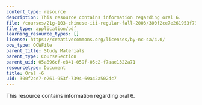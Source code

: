 ```yaml
---
content_type: resource
description: This resource contains information regarding oral 6.
file: /courses/21g-103-chinese-iii-regular-fall-2003/300f2ce7e261953f739469a42a502dc7_MIT21G_103F03_oral_6.pdf
file_type: application/pdf
learning_resource_types: []
license: https://creativecommons.org/licenses/by-nc-sa/4.0/
ocw_type: OCWFile
parent_title: Study Materials
parent_type: CourseSection
parent_uid: 05a896cf-e841-059f-05c2-f7aae1322a71
resourcetype: Document
title: Oral -6
uid: 300f2ce7-e261-953f-7394-69a42a502dc7
---
```

This resource contains information regarding oral 6.